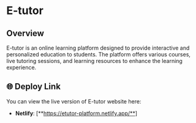 # E-tutor

## Overview
E-tutor is an online learning platform designed to provide interactive and personalized education to students. The platform offers various courses, live tutoring sessions, and learning resources to enhance the learning experience.

## 🌐 Deploy Link

You can view the live version of E-tutor website here:  
- **Netlify**: [**https://etutor-platform.netlify.app/**]
